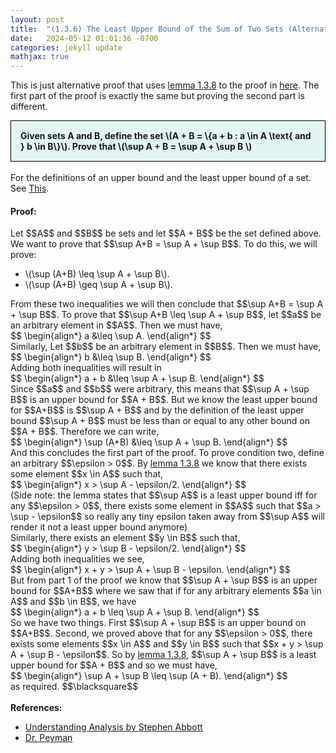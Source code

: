 ```yaml
---
layout: post
title:  "(1.3.6) The Least Upper Bound of the Sum of Two Sets (Alternative Proof)"
date:   2024-05-12 01:01:36 -0700
categories: jekyll update
mathjax: true
---
```

This is just alternative proof that uses <a href="https://strncat.github.io/jekyll/update/2024/05/05/analysis-least-upper-bound-epsilon.html">lemma 1.3.8</a> to the proof in <a href="https://strncat.github.io/jekyll/update/2024/05/07/analysis-least-upper-bound-sum.html">here</a>. The first part of the proof is exactly the same but proving the second part is different.
<div style="background-color: #E3F4F4; padding: 15px 15px 15px 15px; border:1px solid black;">
  <b>Given sets A and B, define the set \(A + B = \{a + b : a \in A \text{ and } b \in B\}\). Prove that \(\sup A + B = \sup A + \sup B \)</b>
</div>
<br>
For the definitions of an upper bound and the least upper bound of a set. See <a href="https://strncat.github.io/jekyll/update/2024/05/03/analysis-set-bounded.html">This</a>.
<br>
<h4><b>Proof:</b></h4>
Let $$A$$ and $$B$$ be sets and let $$A + B$$ be the set defined above. We want to prove that $$\sup A+B = \sup A + \sup B$$. To do this, we will prove:
<ul> 
	<li>\(\sup (A+B) \leq \sup A + \sup B\).</li> 
	<li>\(\sup (A+B) \geq \sup A + \sup B\).</li>
</ul>
From these two inequalities we will then conclude that $$\sup A+B = \sup A + \sup B$$. To prove that $$\sup A+B \leq \sup A + \sup B$$, let $$a$$ be an arbitrary element in $$A$$. Then we must have,
<div>
$$
\begin{align*}
a &\leq \sup A.
\end{align*}
$$
</div>
Similarly, Let $$b$$ be an arbitrary element in $$B$$. Then we must have,
<div>
$$
\begin{align*}
b &\leq \sup B.
\end{align*}
$$
</div>
Adding both inequalities will result in 
<div>
$$
\begin{align*}
a + b &\leq \sup A + \sup B.
\end{align*}
$$
</div>
Since $$a$$ and $$b$$ were arbitrary, this means that $$\sup A + \sup B$$ is an upper bound for $$A + B$$. But we know the least upper bound for $$A+B$$ is $$\sup A + B$$ and by the definition of the least upper bound $$\sup A + B$$ must be less than or equal to any other bound on $$A + B$$. Therefore we can write,
<div>
$$
\begin{align*}
\sup (A+B) &\leq \sup A + \sup B.
\end{align*}
$$
</div>
And this concludes the first part of the proof. To prove condition two, define an arbitrary $$\epsilon > 0$$. By <a href="https://strncat.github.io/jekyll/update/2024/05/05/analysis-least-upper-bound-epsilon.html">lemma 1.3.8</a> we know that there exists some element $$x \in A$$ such that, 
<div>
$$
\begin{align*}
x > \sup A - \epsilon/2.
\end{align*}
$$
</div>
(Side note: the lemma states that $$\sup A$$ is a least upper bound iff for any $$\epsilon > 0$$, there exists some element in $$A$$ such that $$a > \sup - \epsilon$$ so really any tiny epsilon taken away from $$\sup A$$ will render it not a least upper bound anymore)<br>Similarly, there exists an element $$y \in B$$ such that,
<div>
$$
\begin{align*}
y > \sup B - \epsilon/2.
\end{align*}
$$
</div>
Adding both inequalities we see,
<div>
$$
\begin{align*}
x + y > \sup A + \sup B - \epsilon.
\end{align*}
$$
</div>
But from part 1 of the proof we know that $$\sup A + \sup B$$ is an upper bound for $$A+B$$ where we saw that if for any arbitrary elements $$a \in A$$ and $$b \in B$$, we have 
<div>
$$
\begin{align*}
a + b \leq \sup A + \sup B.
\end{align*}
$$
</div>
So we have two things. First $$\sup A + \sup B$$ is an upper bound on $$A+B$$. Second, we proved above that for any $$\epsilon > 0$$, there exists some elements $$x \in A$$ and $$y \in B$$ such that $$x + y > \sup A + \sup B - \epsilon$$. So by <a href="https://strncat.github.io/jekyll/update/2024/05/05/analysis-least-upper-bound-epsilon.html">lemma 1.3.8</a>, $$\sup A + \sup B$$ is a least upper bound for $$A + B$$ and so we must have,
<div>
$$
\begin{align*}
\sup A + \sup B \leq \sup (A + B).
\end{align*}
$$
</div>
as required. $$\blacksquare$$
<br>
<br>
<!------------------------------------------------------------------------------------>
<b>References:</b>
<ul>
<li><a href="https://www.amazon.com/Understanding-Analysis-Undergraduate-Texts-Mathematics/dp/1493927116">Understanding Analysis by Stephen Abbott</a></li>
<li><a href="https://www.youtube.com/watch?v=1AK4c0rkcV0">Dr. Peyman</a></li>
</ul>













